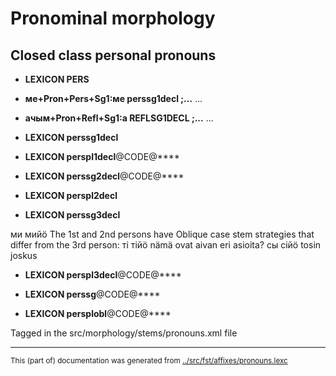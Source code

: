 # Pronominal morphology                           

## Closed class personal pronouns

* **LEXICON PERS** 
* **ме+Pron+Pers+Sg1:ме perssg1decl ;...** ...

* **ачым+Pron+Refl+Sg1:а REFLSG1DECL ;...** ...




* **LEXICON perssg1decl** 


* **LEXICON perspl1decl**@CODE@****


* **LEXICON perssg2decl**@CODE@****

* **LEXICON perspl2decl** 




* **LEXICON perssg3decl** 


ми мийӧ The 1st and 2nd persons have Oblique case stem strategies
that differ from the 3rd person: 
ті тійӧ nämä ovat aivan eri asioita?
сы сійӧ tosin joskus 

* **LEXICON perspl3decl**@CODE@****


* **LEXICON perssg**@CODE@****



* **LEXICON persplobl**@CODE@****


























































































































































Tagged in the src/morphology/stems/pronouns.xml file













* * *
<small>This (part of) documentation was generated from [../src/fst/affixes/pronouns.lexc](http://github.com/giellalt/lang-koi/blob/main/../src/fst/affixes/pronouns.lexc)</small>